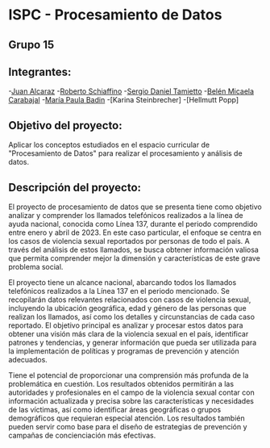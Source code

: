 # ISPC - Procesamiento de Datos

## Grupo 15
## Integrantes:
-[Juan Alcaraz](https://github.com/juancaalcaraz)
-[Roberto Schiaffino](https://github.com/elyober)
-[Sergio Daniel Tamietto](https://github.com/sergiotamietto)
-[Belén Micaela Carabajal](https://github.com/Belenmcp)
-[María Paula Badin](https://github.com/paulabadin)
-[Karina Steinbrecher]
-[Hellmutt Popp]



## Objetivo del proyecto: 

Aplicar los conceptos estudiados en el espacio curricular de "Procesamiento de Datos" para realizar el procesamiento y análisis de datos.

## Descripción del proyecto:

El proyecto de procesamiento de datos que se presenta tiene como objetivo analizar y comprender los llamados telefónicos realizados a la línea de ayuda nacional, conocida como Línea 137, durante el periodo comprendido entre enero y abril de 2023. En este caso particular, el enfoque se centra en los casos de violencia sexual reportados por personas de todo el país. A través del análisis de  estos llamados, se busca obtener información valiosa que permita comprender mejor la dimensión y características de este grave problema social.

El proyecto tiene un alcance nacional, abarcando todos los llamados telefónicos realizados a la Línea 137 en el periodo mencionado. Se recopilarán datos relevantes relacionados con casos de violencia sexual, incluyendo la ubicación geográfica, edad y género de las personas que realizan los llamados, así como los detalles y circunstancias de cada caso reportado. El objetivo principal es analizar y procesar estos datos para obtener una visión más clara de la violencia sexual en el país, identificar patrones y tendencias, y generar información que pueda ser utilizada para la implementación de políticas y programas de prevención y atención adecuados.

Tiene el potencial de proporcionar una comprensión más profunda de la problemática en cuestión. Los resultados obtenidos permitirán a las autoridades y profesionales en el campo de la violencia sexual contar con información actualizada y precisa sobre las características y necesidades de las víctimas, así como identificar áreas geográficas o grupos demográficos que requieran especial atención. Los resultados también pueden servir como base para el diseño de estrategias de prevención y campañas de concienciación más efectivas.
